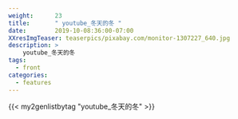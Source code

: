 ```yaml
---
weight:      23
title:       " youtube_冬天的冬 "
date:        2019-10-08:36:00-07:00
XXresImgTeaser: teaserpics/pixabay.com/monitor-1307227_640.jpg
description: >
    youtube_冬天的冬
tags:
  - front
categories:
  - features
---
```


{{< my2genlistbytag "youtube_冬天的冬" >}}
